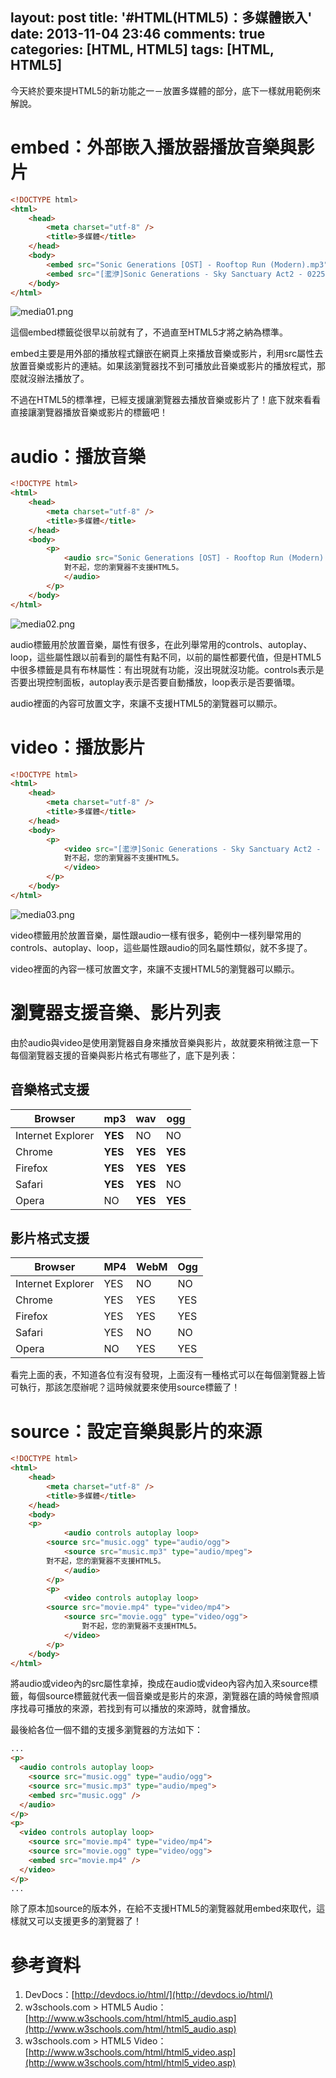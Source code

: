 layout: post
title: '#HTML(HTML5)：多媒體嵌入'
date: 2013-11-04 23:46
comments: true
categories: [HTML, HTML5]
tags: [HTML, HTML5]
---
今天終於要來提HTML5的新功能之一－放置多媒體的部分，底下一樣就用範例來解說。

# embed：外部嵌入播放器播放音樂與影片
```html media.html
<!DOCTYPE html>
<html>
	<head>
		<meta charset="utf-8" />
		<title>多媒體</title>
	</head>
	<body>
		<embed src="Sonic Generations [OST] - Rooftop Run (Modern).mp3" />
		<embed src="[灆洢]Sonic Generations - Sky Sanctuary Act2 - 0225.13-087-Rank S.mp4" />
	</body>
</html>
```
![media01.png](/image/6pi7sAHOS5O6khuZnIg2_media01.png)

這個embed標籤從很早以前就有了，不過直至HTML5才將之納為標準。

embed主要是用外部的播放程式鑲嵌在網頁上來播放音樂或影片，利用src屬性去放置音樂或影片的連結。如果該瀏覽器找不到可播放此音樂或影片的播放程式，那麼就沒辦法播放了。

不過在HTML5的標準裡，已經支援讓瀏覽器去播放音樂或影片了！底下就來看看直接讓瀏覽器播放音樂或影片的標籤吧！

# audio：播放音樂
```html media02.html
<!DOCTYPE html>
<html>
	<head>
		<meta charset="utf-8" />
		<title>多媒體</title>
	</head>
	<body>
		<p>
			<audio src="Sonic Generations [OST] - Rooftop Run (Modern).mp3" controls autoplay loop>
			對不起，您的瀏覽器不支援HTML5。
			</audio>
		</p>
	</body>
</html>
```
![media02.png](/image/rZPCxGf5Rc6oS3eonNvJ_media02.png)

audio標籤用於放置音樂，屬性有很多，在此列舉常用的controls、autoplay、loop，這些屬性跟以前看到的屬性有點不同，以前的屬性都要代值，但是HTML5中很多標籤是具有布林屬性：有出現就有功能，沒出現就沒功能。controls表示是否要出現控制面板，autoplay表示是否要自動播放，loop表示是否要循環。

audio裡面的內容可放置文字，來讓不支援HTML5的瀏覽器可以顯示。

# video：播放影片
```html media03.html
<!DOCTYPE html>
<html>
	<head>
		<meta charset="utf-8" />
		<title>多媒體</title>
	</head>
	<body>
		<p>
			<video src="[灆洢]Sonic Generations - Sky Sanctuary Act2 - 0225.13-087-Rank S.mp4" controls autoplay loop>
			對不起，您的瀏覽器不支援HTML5。
			</video>
		</p>
	</body>
</html>
```
![media03.png](/image/3cG7rTKT5aJyVOHdSwEk_media03.png)

video標籤用於放置音樂，屬性跟audio一樣有很多，範例中一樣列舉常用的controls、autoplay、loop，這些屬性跟audio的同名屬性類似，就不多提了。

video裡面的內容一樣可放置文字，來讓不支援HTML5的瀏覽器可以顯示。

# 瀏覽器支援音樂、影片列表
由於audio與video是使用瀏覽器自身來播放音樂與影片，故就要來稍微注意一下每個瀏覽器支援的音樂與影片格式有哪些了，底下是列表：

## 音樂格式支援
| Browser | mp3 | wav | ogg |
| ------- | --- | --- | --- |
| Internet Explorer | **YES** | NO | NO |
| Chrome | **YES** | **YES** | **YES** |
| Firefox | **YES** | **YES** | **YES** |
| Safari | **YES** | **YES** | NO |
| Opera | NO | **YES** | **YES** |

## 影片格式支援
| Browser | MP4 | WebM | Ogg |
| ------- | --- | ---- | --- |
| Internet Explorer | YES | NO | NO |
| Chrome | YES | YES | YES |
| Firefox | YES | YES | YES |
| Safari | YES | NO | NO |
| Opera | NO | YES | YES |

看完上面的表，不知道各位有沒有發現，上面沒有一種格式可以在每個瀏覽器上皆可執行，那該怎麼辦呢？這時候就要來使用source標籤了！

# source：設定音樂與影片的來源
```html media04.html
<!DOCTYPE html>
<html>
	<head>
		<meta charset="utf-8" />
		<title>多媒體</title>
	</head>
	<body>
    <p>
			<audio controls autoplay loop>
      	<source src="music.ogg" type="audio/ogg">
  			<source src="music.mp3" type="audio/mpeg">
        對不起，您的瀏覽器不支援HTML5。
			</audio>
		</p>
		<p>
			<video controls autoplay loop>
      	<source src="movie.mp4" type="video/mp4">
  			<source src="movie.ogg" type="video/ogg">
				對不起，您的瀏覽器不支援HTML5。
			</video>
		</p>
	</body>
</html>
```
將audio或video內的src屬性拿掉，換成在audio或video內容內加入來source標籤，每個source標籤就代表一個音樂或是影片的來源，瀏覽器在讀的時候會照順序找尋可播放的來源，若找到有可以播放的來源時，就會播放。

最後給各位一個不錯的支援多瀏覽器的方法如下：
```html media05.html
...
<p>
  <audio controls autoplay loop>
    <source src="music.ogg" type="audio/ogg">
    <source src="music.mp3" type="audio/mpeg">
    <embed src="music.ogg" />
  </audio>
</p>
<p>
  <video controls autoplay loop>
    <source src="movie.mp4" type="video/mp4">
    <source src="movie.ogg" type="video/ogg">
    <embed src="movie.mp4" />
  </video>
</p>
...
```
除了原本加source的版本外，在給不支援HTML5的瀏覽器就用embed來取代，這樣就又可以支援更多的瀏覽器了！

# 參考資料
1. DevDocs：[http://devdocs.io/html/](http://devdocs.io/html/)
2. w3schools.com &gt; HTML5 Audio：[http://www.w3schools.com/html/html5_audio.asp](http://www.w3schools.com/html/html5_audio.asp)
3. w3schools.com &gt; HTML5 Video：[http://www.w3schools.com/html/html5_video.asp](http://www.w3schools.com/html/html5_video.asp)